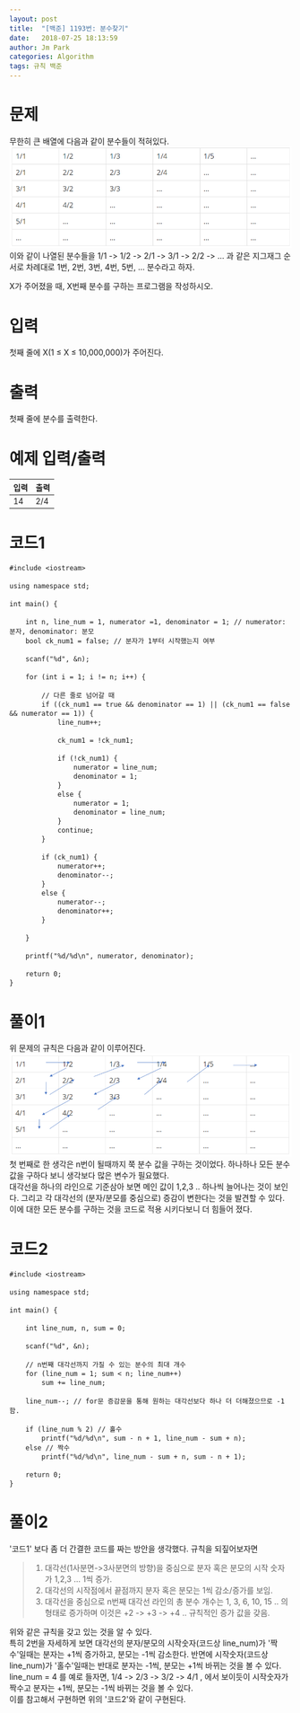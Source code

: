 ```yaml
---
layout: post
title:  "[백준] 1193번: 분수찾기"
date:   2018-07-25 18:13:59
author: Jm Park
categories: Algorithm
tags: 규칙 백준
---
```


# 문제
무한히 큰 배열에 다음과 같이 분수들이 적혀있다.  
![백준 1193번 문제](/assets/Algorithm/baek_1193_문제.PNG)  
이와 같이 나열된 분수들을 1/1 -> 1/2 -> 2/1 -> 3/1 -> 2/2 -> … 과 같은 지그재그 순서로 차례대로 1번, 2번, 3번, 4번, 5번, … 분수라고 하자.  

X가 주어졌을 때, X번째 분수를 구하는 프로그램을 작성하시오.

# 입력
첫째 줄에 X(1 ≤ X ≤ 10,000,000)가 주어진다.

# 출력
첫째 줄에 분수를 출력한다.

# 예제 입력/출력

| 입력 | 출력 |
| :--- | :--- |  
| 14 | 2/4 |

# 코드1
```{.cpp}
#include <iostream>

using namespace std;

int main() {

	int n, line_num = 1, numerator =1, denominator = 1; // numerator: 분자, denominator: 분모
	bool ck_num1 = false; // 분자가 1부터 시작했는지 여부

	scanf("%d", &n);
	
	for (int i = 1; i != n; i++) {

        // 다른 줄로 넘어갈 때
		if ((ck_num1 == true && denominator == 1) || (ck_num1 == false && numerator == 1)) {
			line_num++;
			
			ck_num1 = !ck_num1;

			if (!ck_num1) {
				numerator = line_num;
				denominator = 1;
			}
			else {
				numerator = 1;
				denominator = line_num;
			}
			continue;
		}

		if (ck_num1) {
			numerator++;
			denominator--;
		}
		else {
			numerator--;
			denominator++;
		}
		
	}

	printf("%d/%d\n", numerator, denominator);

	return 0;
}
```

# 풀이1
위 문제의 규칙은 다음과 같이 이루어진다.   
![백준 1193번 풀이](/assets/Algorithm/baek_1193_풀이.PNG)  
첫 번째로 한 생각은 n번이 될때까지 쭉 분수 값을 구하는 것이었다. 하나하나 모든 분수 값을 구하다 보니 생각보다 많은 변수가 필요했다.   
대각선을 하나의 라인으로 기준삼아 보면 메인 값이 1,2,3 .. 하나씩 늘어나는 것이 보인다. 그리고 각 대각선의 (분자/분모를 중심으로) 증감이 변한다는 것을 발견할 수 있다. 이에 대한 모든 분수를 구하는 것을 코드로 적용 시키다보니 더 힘들어 졌다.

# 코드2
```{.cpp}
#include <iostream>

using namespace std;

int main() {

	int line_num, n, sum = 0;

	scanf("%d", &n);

    // n번째 대각선까지 가질 수 있는 분수의 최대 개수
	for (line_num = 1; sum < n; line_num++)
		sum += line_num;

	line_num--; // for문 증감문을 통해 원하는 대각선보다 하나 더 더해졌으므로 -1함.

	if (line_num % 2) // 홀수
		printf("%d/%d\n", sum - n + 1, line_num - sum + n);
	else // 짝수
		printf("%d/%d\n", line_num - sum + n, sum - n + 1);

	return 0;
}
```

# 풀이2
'코드1' 보다 좀 더 간결한 코드를 짜는 방안을 생각했다. 규칙을 되짚어보자면
> 1. 대각선(1사분면->3사분면의 방향)을 중심으로 분자 혹은 분모의 시작 숫자가 1,2,3 ... 1씩 증가.
> 2. 대각선의 시작점에서 끝점까지 분자 혹은 분모는 1씩 감소/증가를 보임.
> 3. 대각선을 중심으로 n번째 대각선 라인의 총 분수 개수는 1, 3, 6, 10, 15 .. 의 형태로 증가하며 이것은 +2 -> +3 -> +4 .. 규칙적인 증가 값을 갖음.  

위와 같은 규칙을 갖고 있는 것을 알 수 있다.   
특히 2번을 자세하게 보면 대각선의 분자/분모의 시작숫자(코드상 line_num)가 '짝수'일때는 분자는 +1씩 증가하고, 분모는 -1씩 감소한다. 반면에 시작숫자(코드상 line_num)가 '홀수'일때는 반대로 분자는 -1씩, 분모는 +1씩 바뀌는 것을 볼 수 있다.  
line_num = 4 를 예로 들자면, 1/4 -> 2/3 -> 3/2 -> 4/1 , 에서 보이듯이 시작숫자가 짝수고 분자는 +1씩, 분모는 -1씩 바뀌는 것을 볼 수 있다.  
이를 참고해서 구현하면 위의 '코드2'와 같이 구현된다.